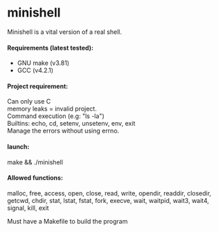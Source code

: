 # minishell

Minishell is a vital version of a real shell. <br />

#### Requirements (latest tested):
- GNU make (v3.81) <br />
- GCC (v4.2.1)


#### Project requirement:

Can only use C <br />
memory leaks = invalid project. <br />
Command execution (e.g: "ls -la") <br />
Builtins: echo, cd, setenv, unsetenv, env, exit <br />
Manage the errors without using errno.

#### launch:

make && ./minishell

#### Allowed functions:

malloc, free, access, open, close, read, write, opendir, readdir, closedir, getcwd, chdir, stat, lstat, fstat, fork, execve, wait, waitpid, wait3, wait4, signal, kill, exit <br />

Must have a Makefile to build the program
